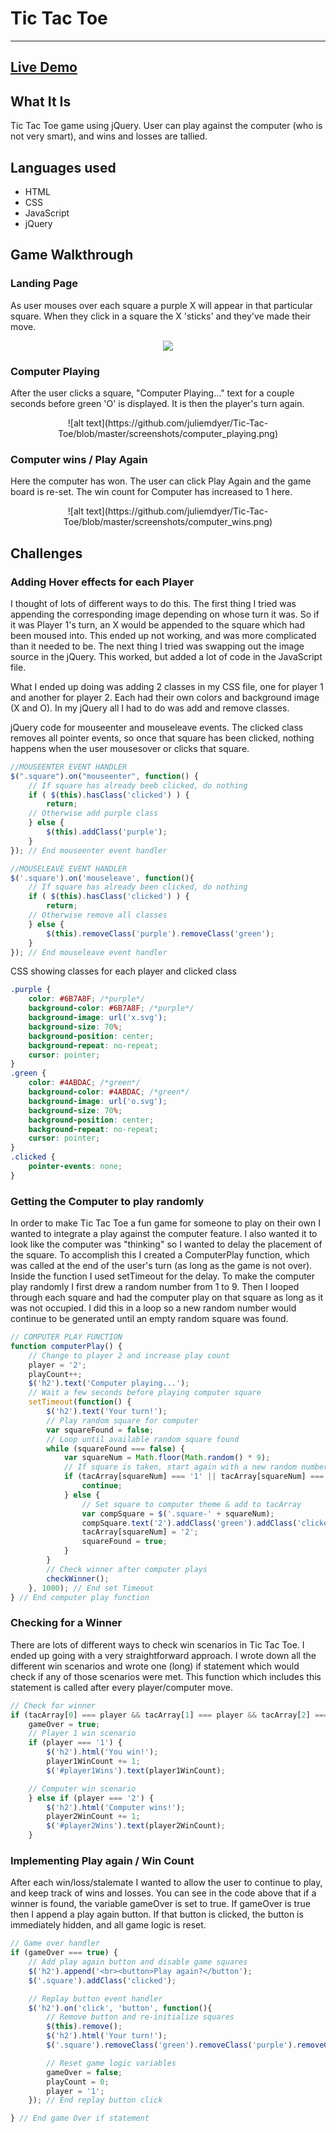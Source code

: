 # Tic Tac Toe
---
## [Live Demo](http://julies-tictactoe.bitballoon.com/)

## What It Is
Tic Tac Toe game using jQuery. User can play against the computer (who is not very smart), and wins and losses are tallied.

## Languages used
* HTML
* CSS
* JavaScript
* jQuery

## Game Walkthrough

### Landing Page
As user mouses over each square a purple X will appear in that particular square. When they click in a square the X 'sticks' and they've made their move.
<br>
<p align='center'>
<img src='https://github.com/juliemdyer/Tic-Tac-Toe/blob/master/screenshots/landing_page.png'></img></p>

### Computer Playing
After the user clicks a square, "Computer Playing..." text for a couple seconds before green 'O' is displayed. It is then the player's turn again.
<br>
<p align='center'>
![alt text](https://github.com/juliemdyer/Tic-Tac-Toe/blob/master/screenshots/computer_playing.png)</p>

### Computer wins / Play Again
Here the computer has won. The user can click Play Again and the game board is re-set. The win count for Computer has increased to 1 here.
<br>
<p align='center'>
![alt text](https://github.com/juliemdyer/Tic-Tac-Toe/blob/master/screenshots/computer_wins.png) </p>


## Challenges

### Adding Hover effects for each Player
I thought of lots of different ways to do this. The first thing I tried was appending the corresponding image depending on whose turn it was. So if it was Player 1's turn, an X would be appended to the square which had been moused into. This ended up not working, and was more complicated than it needed to be. The next thing I tried was swapping out the image source in the jQuery. This worked, but added a lot of code in the JavaScript file.

What I ended up doing was adding 2 classes in my CSS file, one for player 1 and another for player 2. Each had their own colors and background image (X and O). In my jQuery all I had to do was add and remove classes.

jQuery code for mouseenter and mouseleave events. The clicked class removes all pointer events, so once that square has been clicked, nothing happens when the user mousesover or clicks that square.
```JavaScript
//MOUSEENTER EVENT HANDLER
$(".square").on("mouseenter", function() {
    // If square has already beeb clicked, do nothing
    if ( $(this).hasClass('clicked') ) {
        return;
    // Otherwise add purple class
    } else {
        $(this).addClass('purple');
    }
}); // End mouseenter event handler

//MOUSELEAVE EVENT HANDLER
$('.square').on('mouseleave', function(){
    // If square has already been clicked, do nothing
    if ( $(this).hasClass('clicked') ) {
        return;
    // Otherwise remove all classes
    } else {
        $(this).removeClass('purple').removeClass('green');
    }
}); // End mouseleave event handler
```

CSS showing classes for each player and clicked class
```CSS
.purple {
	color: #6B7A8F; /*purple*/
	background-color: #6B7A8F; /*purple*/
	background-image: url('x.svg');
	background-size: 70%;
	background-position: center;
	background-repeat: no-repeat;
	cursor: pointer;
}
.green {
	color: #4ABDAC; /*green*/
	background-color: #4ABDAC; /*green*/
	background-image: url('o.svg');
	background-size: 70%;
	background-position: center;
	background-repeat: no-repeat;
	cursor: pointer;
}
.clicked {
	pointer-events: none;
}
```

### Getting the Computer to play randomly
In order to make Tic Tac Toe a fun game for someone to play on their own I wanted to integrate a play against the computer feature. I also wanted it to look like the computer was "thinking" so I wanted to delay the placement of the square.
To accomplish this I created a ComputerPlay function, which was called at the end of the user's turn (as long as the game is not over). Inside the function I used setTimeout for the delay.
To make the computer play randomly I first drew a random number from 1 to 9. Then I looped through each square and had the computer play on that square as long as it was not occupied. I did this in a loop so a new random number would continue to be generated until an empty random square was found.

```JavaScript
// COMPUTER PLAY FUNCTION
function computerPlay() {
    // Change to player 2 and increase play count
    player = '2';
    playCount++;
    $('h2').text('Computer playing...');
    // Wait a few seconds before playing computer square
    setTimeout(function() {
        $('h2').text('Your turn!');
        // Play random square for computer
        var squareFound = false;
        // Loop until available random square found
        while (squareFound === false) {
            var squareNum = Math.floor(Math.random() * 9);
            // If square is taken, start again with a new random number
            if (tacArray[squareNum] === '1' || tacArray[squareNum] === '2') {
                continue;
            } else {
                // Set square to computer theme & add to tacArray
                var compSquare = $('.square-' + squareNum);
                compSquare.text('2').addClass('green').addClass('clicked');
                tacArray[squareNum] = '2';
                squareFound = true;
            }
        }
        // Check winner after computer plays
        checkWinner();
    }, 1000); // End set Timeout
} // End computer play function
```

### Checking for a Winner
There are lots of different ways to check win scenarios in Tic Tac Toe. I ended up going with a very straightforward approach. I wrote down all the different win scenarios and wrote one (long) if statement which would check if any of those scenarios were met. This function which includes this statement is called after every player/computer move.
```JavaScript
// Check for winner
if (tacArray[0] === player && tacArray[1] === player && tacArray[2] === player || tacArray[3] === player && tacArray[4] === player && tacArray[5] === player || tacArray[6] === player && tacArray[7] === player && tacArray[8] === player || tacArray[0] === player && tacArray[3] === player && tacArray[6] === player || tacArray[1] === player && tacArray[4] === player && tacArray[7] === player || tacArray[2] === player && tacArray[5] === player && tacArray[8] === player || tacArray[0] === player && tacArray[4] === player && tacArray[8] === player || tacArray[2] === player && tacArray[4] === player && tacArray[6] === player) {
    gameOver = true;
    // Player 1 win scenario
    if (player === '1') {
        $('h2').html('You win!');
        player1WinCount += 1;
        $('#player1Wins').text(player1WinCount);

    // Computer win scenario
    } else if (player === '2') {
        $('h2').html('Computer wins!');
        player2WinCount += 1;
        $('#player2Wins').text(player2WinCount);
    }
```

### Implementing Play again / Win Count
After each win/loss/stalemate I wanted to allow the user to continue to play, and keep track of wins and losses. You can see in the code above that if a winner is found, the variable gameOver is set to true. If gameOver is true then
I append a play again button. If that button is clicked, the button is immediately hidden, and all game logic is reset.
```JavaScript
// Game over handler
if (gameOver === true) {
    // Add play again button and disable game squares
    $('h2').append('<br><button>Play again?</button');
    $('.square').addClass('clicked');

    // Replay button event handler
    $('h2').on('click', 'button', function(){
        // Remove button and re-initialize squares
        $(this).remove();
        $('h2').html('Your turn!');
        $('.square').removeClass('green').removeClass('purple').removeClass('clicked').text('');

        // Reset game logic variables
        gameOver = false;
        playCount = 0;
        player = '1';
    }); // End replay button click

} // End game Over if statement
```

